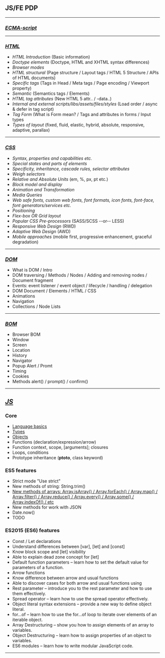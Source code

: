## JS/FE PDP

---

### _[ECMA-script](./ECMA-script.md)_

---

### _[HTML](./html.md)_

* _HTML Introduction_ (Basic information)
* _Doctype elements_ (Doctype, HTML and XHTML syntax differences)
* _Browser modes_
* _HTML structural_ (Page structure / Layout tags / HTML 5 Structure / APIs of HTML documents)
* _Specific tags_ (Tags in Head / Meta tags / Page encoding / Viewport property)
* _Semantic_ (Semantics tags / Elements)
* _HTML tag attributes_ (New HTML 5 attr.. / -data..)
* _Internal and external scripts/libs/assets/files/styles_ (Load order / async & defer in tag script)
* _Tag Form_ (What is Form mean? / Tags and attributes in forms / Input types
* _Types of layout_ (fixed, fluid, elastic, hybrid, absolute, responsive, adaptive, parallax)

---

### _[CSS](./css.md)_

* _Syntax, properties and capabilities etc._
* _Special states and parts of elements_
* _Specificity, inheritance, cascade rules, selector attributes_
* _Weigh selectors_
* _Relative and Absolute Units_ (em, %, px, pt etc.)
* _Block model and display_
* _Animation and Transformation_
* _Media Queries_
* _Web safe fonts, custom web fonts, font formats, icon fonts, font-face, font generators/services etc._
* _Positioning_
* _Flex-box OR Grid layout_
* _Popular CSS Pre-processors_ (SASS/SCSS --or-- LESS)
* _Responsive Web Design_ (RWD)
* _Adaptive Web Design_ (AWD)
* _Mobile approaches_ (mobile first, progressive enhancement, graceful degradation)

---

### _[DOM](./dom.md)_

* What is DOM / Intro
* DOM traversing / Methods / Nodes / Adding and removing nodes / Document fragment
* Events: event listener / event object / lifecycle / handling / delegation
* DOM Document / Elements / HTML / CSS
* Animations
* Navigation
* Collections / Node Lists

---

### _[BOM](./bom.md)_

* Browser BOM
* Window
* Screen
* Location
* History
* Navigator
* Popup Alert / Promt
* Timing
* Cookies
* Methods alert() / prompt() / confirm()

---

## _[JS](./js.md)_

### Core

* [Language basics](https://learn.javascript.ru/intro)
* [Types](../tasks/JS/DataTypes/)
* [Objects](../tasks/JS/DataTypes/objects.js)
* Functions (declaration/expression/arrow)
* Function context, scope, [arguments]; closures
* Loops, conditions
* Prototype inheritance (**ptoto**, class keyword)

### ES5 features

* Strict mode "Use strict"
* New methods of string: String.trim()
* [New methods of arrays: Array.isArray() / Array.forEach() / Array.map() / Array.filter() / Array.reduce() / Array.every() / Array.some() / Array.indexOf() / etc](../tasks/JS/DataTypes/array-methods.js)
* New methods for work with JSON
* Date.now()
* TODO

### ES2015 (ES6) features

* Const / Let declarations
* Understand differences between [var], [let] and [const]
* Know block scope and [let] visibility
* Able to explain dead zone concept for [let]
* Default function parameters – learn how to set the default value for parameters of a function.
* Arrow functions
* Know difference between arrow and usual functions
* Able to discover cases for both arrow and usual functions using
* Rest parameter – introduce you to the rest parameter and how to use them effectively.
* Spread operator – learn how to use the spread operator effectively.
* Object literal syntax extensions – provide a new way to define object literal.
* for…of – learn how to use the for...of loop to iterate over elements of an iterable object.
* Array Destructuring – show you how to assign elements of an array to variables.
* Object Destructuring – learn how to assign properties of an object to variables.
* ES6 modules – learn how to write modular JavaScript code.

---
